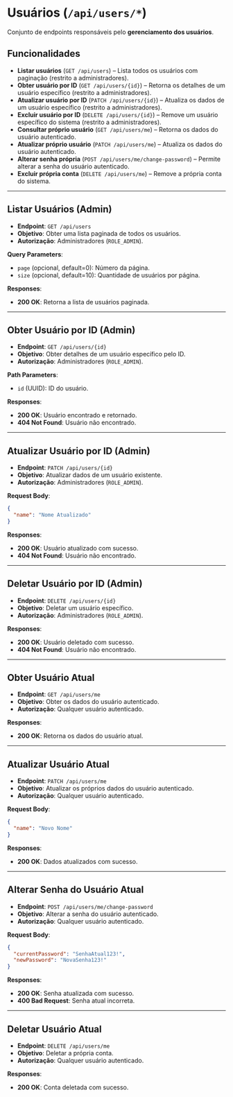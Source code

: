 # **Usuários** (`/api/users/*`)

Conjunto de endpoints responsáveis pelo **gerenciamento dos usuários**.

## **Funcionalidades**

- **Listar usuários** (`GET /api/users`) – Lista todos os usuários com paginação (restrito a administradores).
- **Obter usuário por ID** (`GET /api/users/{id}`) – Retorna os detalhes de um usuário específico (restrito a administradores).
- **Atualizar usuário por ID** (`PATCH /api/users/{id}`) – Atualiza os dados de um usuário específico (restrito a administradores).
- **Excluir usuário por ID** (`DELETE /api/users/{id}`) – Remove um usuário específico do sistema (restrito a administradores).
- **Consultar próprio usuário** (`GET /api/users/me`) – Retorna os dados do usuário autenticado.
- **Atualizar próprio usuário** (`PATCH /api/users/me`) – Atualiza os dados do usuário autenticado.
- **Alterar senha própria** (`POST /api/users/me/change-password`) – Permite alterar a senha do usuário autenticado.
- **Excluir própria conta** (`DELETE /api/users/me`) – Remove a própria conta do sistema.

---

## **Listar Usuários (Admin)**

- **Endpoint**: `GET /api/users`
- **Objetivo**: Obter uma lista paginada de todos os usuários.
- **Autorização**: Administradores (`ROLE_ADMIN`).

**Query Parameters**:

- `page` (opcional, default=0): Número da página.
- `size` (opcional, default=10): Quantidade de usuários por página.

**Responses**:

- **200 OK**: Retorna a lista de usuários paginada.

---

## **Obter Usuário por ID (Admin)**

- **Endpoint**: `GET /api/users/{id}`
- **Objetivo**: Obter detalhes de um usuário específico pelo ID.
- **Autorização**: Administradores (`ROLE_ADMIN`).

**Path Parameters**:

- `id` (UUID): ID do usuário.

**Responses**:

- **200 OK**: Usuário encontrado e retornado.
- **404 Not Found**: Usuário não encontrado.

---

## **Atualizar Usuário por ID (Admin)**

- **Endpoint**: `PATCH /api/users/{id}`
- **Objetivo**: Atualizar dados de um usuário existente.
- **Autorização**: Administradores (`ROLE_ADMIN`).

**Request Body**:

```json
{
  "name": "Nome Atualizado"
}
```

**Responses**:

- **200 OK**: Usuário atualizado com sucesso.
- **404 Not Found**: Usuário não encontrado.

---

## **Deletar Usuário por ID (Admin)**

- **Endpoint**: `DELETE /api/users/{id}`
- **Objetivo**: Deletar um usuário específico.
- **Autorização**: Administradores (`ROLE_ADMIN`).

**Responses**:

- **200 OK**: Usuário deletado com sucesso.
- **404 Not Found**: Usuário não encontrado.

---

## **Obter Usuário Atual**

- **Endpoint**: `GET /api/users/me`
- **Objetivo**: Obter os dados do usuário autenticado.
- **Autorização**: Qualquer usuário autenticado.

**Responses**:

- **200 OK**: Retorna os dados do usuário atual.

---

## **Atualizar Usuário Atual**

- **Endpoint**: `PATCH /api/users/me`
- **Objetivo**: Atualizar os próprios dados do usuário autenticado.
- **Autorização**: Qualquer usuário autenticado.

**Request Body**:

```json
{
  "name": "Novo Nome"
}
```

**Responses**:

- **200 OK**: Dados atualizados com sucesso.

---

## **Alterar Senha do Usuário Atual**

- **Endpoint**: `POST /api/users/me/change-password`
- **Objetivo**: Alterar a senha do usuário autenticado.
- **Autorização**: Qualquer usuário autenticado.

**Request Body**:

```json
{
  "currentPassword": "SenhaAtual123!",
  "newPassword": "NovaSenha123!"
}
```

**Responses**:

- **200 OK**: Senha atualizada com sucesso.
- **400 Bad Request**: Senha atual incorreta.

---

## **Deletar Usuário Atual**

- **Endpoint**: `DELETE /api/users/me`
- **Objetivo**: Deletar a própria conta.
- **Autorização**: Qualquer usuário autenticado.

**Responses**:

- **200 OK**: Conta deletada com sucesso.
